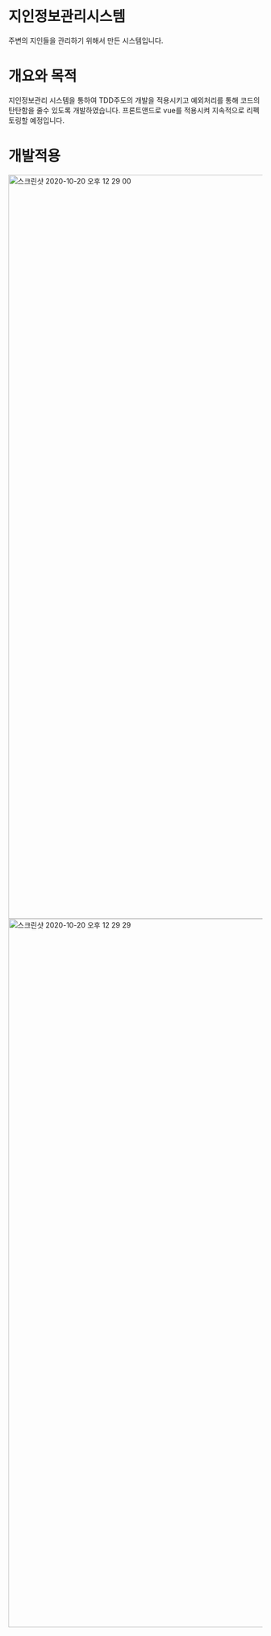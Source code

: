 # 지인정보관리시스템
주변의 지인들을 관리하기 위해서 만든 시스템입니다.

# 개요와 목적
지인정보관리 시스템을 통하여 TDD주도의 개발을 적용시키고 예외처리를 통해 코드의 탄탄함을 줄수 있도록 개발하였습니다.
프론트앤드로 vue를 적용시켜 지속적으로 리펙토링할 예정입니다.

# 개발적용
<img width="1472" alt="스크린샷 2020-10-20 오후 12 29 00" src="https://user-images.githubusercontent.com/37436822/96537205-a8d59800-12d0-11eb-861e-5b23d19112f0.png">
<img width="1402" alt="스크린샷 2020-10-20 오후 12 29 29" src="https://user-images.githubusercontent.com/37436822/96537256-c30f7600-12d0-11eb-9609-846f7a62a415.png">

